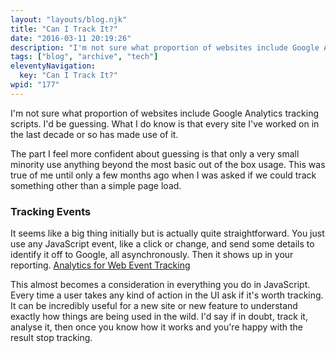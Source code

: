 ```yaml
---
layout: "layouts/blog.njk"
title: "Can I Track It?"
date: "2016-03-11 20:19:26"
description: "I'm not sure what proportion of websites include Google Analytics tracking scripts"
tags: ["blog", "archive", "tech"]
eleventyNavigation:
  key: "Can I Track It?"
wpid: "177"
---
```


I'm not sure what proportion of websites include Google Analytics tracking scripts. I'd be guessing. What I do know is that every site I've worked on in the last decade or so has made use of it.

The part I feel more confident about guessing is that only a very small minority use anything beyond the most basic out of the box usage. This was true of me until only a few months ago when I was asked if we could track something other than a simple page load.

<h3>Tracking Events</h3>
It seems like a big thing initially but is actually quite straightforward. You just use any JavaScript event, like a click or change, and send some details to identify it off to Google, all asynchronously. Then it shows up in your reporting. <a href="https://developers.google.com/analytics/devguides/collection/analyticsjs/events" target="_blank">Analytics for Web Event Tracking</a>

This almost becomes a consideration in everything you do in JavaScript. Every time a user takes any kind of action in the UI ask if it's worth tracking. It can be incredibly useful for a new site or new feature to understand exactly how things are being used in the wild. I'd say if in doubt, track it, analyse it, then once you know how it works and you're happy with the result stop tracking.
